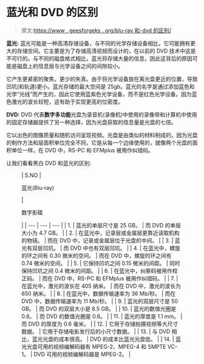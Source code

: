 # 蓝光和 DVD 的区别

> 原文:[https://www . geesforgeks . org/blu-ray 和-dvd 的区别/](https://www.geeksforgeeks.org/difference-between-blu-ray-and-dvd/)

**蓝光:**
蓝光可能是一种高清存储设备，与不同的光学存储设备相比，它可能拥有更大的存储空间。它主要是为了存储高清视频而设计的，在以前的 DVD 技术中这是不可行的。与不同的磁盘格式相比，蓝光将存储大量的信息，因此这背后的原因可能是磁盘上的信息层与光学设备之间的间隙较小。

它产生更紧密的聚焦，更少的失真。由于将光学设备放在离光盘更近的位置，导致凹坑(和轨道)更小。蓝光存储的最大空间是 25gb。蓝光的名字是通过添加蓝色和光学“光线”而产生的，因此它使用蓝紫色光学设备，而不是红色光学设备。因为蓝色激光的波长较短，这有助于实现更高的位密度。

**DVD:**
DVD 代表**数字多功能**光盘为录音机(录像机)中使用的录像带和计算机中使用的固定存储器提供了另一种选择，因为光盘获取的信息量是光盘的七倍。

它以出色的图像质量和随机访问呈现视频。光盘是由类似的材料制成的，因为光盘的制作方法和层面积单位完全不同，它是从每一个边缘使用的，就像两个光盘的面积单位一样。在 DVD 中，RS-PC 和 EFMplus 被用作纠错码。

让我们看看黑白 DVD 和蓝光的区别:

<figure class="table">

| S.NO | 

蓝光(Blu-ray)

 | 

数字影碟

 |
| --- | --- | --- |
| 1. | 蓝光的单层尺寸是 25 GB。 | 而 DVD 的单层大小为 4.7 GB。 |
| 2. | 在蓝光中，记录层或金属层更靠近读取机构的物镜。 | 而在 DVD 中，记录或金属层位于光盘的中间。 |
| 3. | 蓝光有双层凹坑。 | 而 DVD 中也有双层凹坑。 |
| 4. | 在蓝光中，螺旋的环之间有 0.30 微米的空间。 | 而在 DVD 中，螺旋的环之间有 0.74 微米的空间。 |
| 5. | 它保持凹坑之间 0.15 微米的间距。 | 同时保持凹坑之间 0.4 微米的间距。 |
| 6. | 在蓝光中，纠察码被用作校正码。 | 而在 DVD 中，RS-PC 和 EFMplus 被用作纠错码。 |
| 7. | 在蓝光中，激光的波长在 405 纳米。 | 而在 DVD 中，激光的波长为 650 纳米。 |
| 8. | 在蓝光中，数据传输速率为 36 Mb/秒。 | 而在 DVD 中，数据传输速率为 11 Mb/秒。 |
| 9. | 蓝光的双层尺寸是 50 GB。 | 而 DVD 的双层大小是 8.5 GB。 |
| 10. | 蓝光的数值光圈是 0.8。 | 而 DVD 的数值光圈是 0.6。 |
| 11. | 蓝光的厚度是 1.1 mm。 | 而 DVD 的厚度为 0.6 毫米。 |
| 12. | 它用于存储拍摄视频等大尺寸数据。 | 它用于存储电影发行后的小尺寸数据。 |
| 13. | 与 DVD 相比，蓝光光盘的成本很高。 | DVD 的成本比蓝光光盘低。 |
| 14. | 蓝光光盘可用的视频编解码器有 MPEG-2、MPEG-4 和 SMPTE VC-1。 | DVD 可用的视频编解码器是 MPEG-2。 |

</figure>